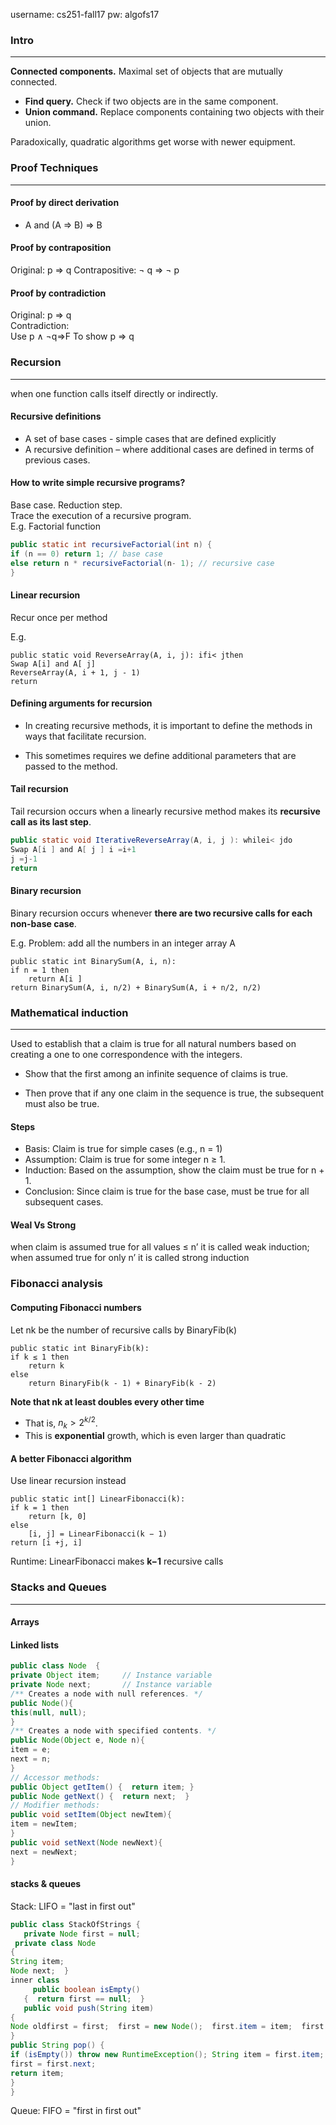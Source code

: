 username:
cs251-fall17
pw: algofs17

### Intro
---
**Connected components.** Maximal set of objects that are mutually connected.

* **Find query.** Check if two objects are in the same component.* **Union command.** Replace components containing two objects with their union.

Paradoxically, quadratic algorithms get worse with newer equipment.


### Proof Techniques
---

#### Proof by direct derivation

* A and (A ⇒ B) ⇒ B

#### Proof by contraposition

Original: p ⇒ q Contrapositive: ¬ q ⇒ ¬ p

#### Proof by contradiction

Original: p ⇒ q <br>
Contradiction:<br>Use p ∧ ¬q⇒F To show p ⇒ q

### Recursion
---
when one function calls itself directly or indirectly.


#### Recursive definitions
* A set of base cases - simple cases that are defined explicitly* A recursive definition – where additional cases are defined in terms of previous cases.

#### How to write simple recursive programs?

Base case. Reduction step.<br>Trace the execution of a recursive program.<br>
E.g. Factorial function


```java
public static int recursiveFactorial(int n) {if (n == 0) return 1; // base case
else return n * recursiveFactorial(n- 1); // recursive case
}
```

#### Linear recursion

Recur once per method

E.g.

```
public static void ReverseArray(A, i, j): ifi< jthenSwap A[i] and A[ j]ReverseArray(A, i + 1, j - 1)
return
```

#### Defining arguments for recursion
* In creating recursive methods, it is important to define the methods in ways that facilitate recursion.

* This sometimes requires we define additional parameters that are passed to the method.

#### Tail recursion

Tail recursion occurs when a linearly recursive method makes its **recursive call as its last step**.

```java
public static void IterativeReverseArray(A, i, j ): whilei< jdoSwap A[i ] and A[ j ] i =i+1j =j-1return
```

#### Binary recursion
Binary recursion occurs whenever **there are two recursive calls for each non-base case**.

E.g. Problem: add all the numbers in an integer array A

```
public static int BinarySum(A, i, n): 
if n = 1 then	return A[i ]return BinarySum(A, i, n/2) + BinarySum(A, i + n/2, n/2)
```


### Mathematical induction
---

Used to establish that a claim is true for all natural numbers based on creating a one to one correspondence with the integers.
* Show that the first among an infinite sequence of claims is true. 
* Then prove that if any one claim in the sequence is true, the subsequent must also be true.

#### Steps

* Basis: Claim is true for simple cases (e.g., n = 1) 
* Assumption: Claim is true for some integer n ≥ 1.
* Induction: Based on the assumption, show the claim must be true for n + 1.
* Conclusion: Since claim is true for the base case, must be true for all subsequent cases.

#### Weal Vs Strong
when claim is assumed true for all values ≤ n’ it is called weak induction;  when assumed true for only n’ it is called strong induction

### Fibonacci analysis

#### Computing Fibonacci numbers

Let nk be the number of recursive calls by BinaryFib(k)

```
public static int BinaryFib(k): 
if k ≤ 1 then	return k 
else	return BinaryFib(k - 1) + BinaryFib(k - 2)
```
**Note that nk at least doubles every other time**

* That is, $n_{k} > 2^{k/2}$.* This is **exponential** growth, which is even larger than quadratic

#### A better Fibonacci algorithm

Use linear recursion instead

```
public static int[] LinearFibonacci(k): 
if k = 1 then	return [k, 0] 
else	[i, j] = LinearFibonacci(k − 1) 
return [i +j, i]

```

Runtime:
LinearFibonacci makes **k−1** recursive calls

### Stacks and Queues
---

#### Arrays
#### Linked lists

```java
public class Node  {private Object item;     // Instance variableprivate Node next;       // Instance variable/** Creates a node with null references. */public Node(){this(null, null);}/** Creates a node with specified contents. */public Node(Object e, Node n){item = e;next = n;}// Accessor methods:public Object getItem() {  return item; }public Node getNext() {  return next;  }// Modifier methods:public void setItem(Object newItem){item = newItem;}public void setNext(Node newNext){next = newNext;}
```

#### stacks & queues


Stack: LIFO = "last in first out"

```java
public class StackOfStrings {    private Node first = null; private class Node{ String item; Node next;  }inner class     public boolean isEmpty()   {  return first == null;  }   public void push(String item){ Node oldfirst = first;  first = new Node();  first.item = item;  first.next = oldfirst; }public String pop() { if (isEmpty()) throw new RuntimeException(); String item = first.item; first = first.next; return item; }  
}
```

Queue: FIFO = "first in first out"